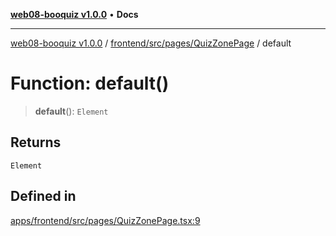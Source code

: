 [**web08-booquiz v1.0.0**](../../../../../README.md) • **Docs**

***

[web08-booquiz v1.0.0](../../../../../modules.md) / [frontend/src/pages/QuizZonePage](../README.md) / default

# Function: default()

> **default**(): `Element`

## Returns

`Element`

## Defined in

[apps/frontend/src/pages/QuizZonePage.tsx:9](https://github.com/boostcampwm-2024/web08-BooQuiz/blob/f96af645f7679e55fbd626cf58ee24bdf8b61d17/apps/frontend/src/pages/QuizZonePage.tsx#L9)
